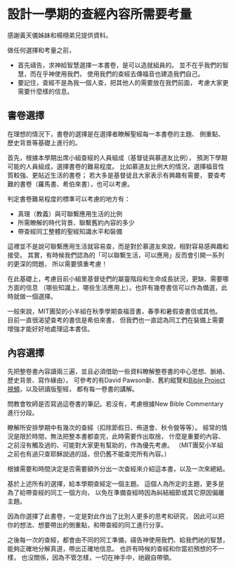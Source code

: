 # 設計一學期的查經內容所需要考量

感謝黃天儀姊妹和楊栩弟兄提供資料。

做任何選擇和考量之前，

- 首先禱告，求神給智慧選擇一本書卷，是可以造就組員的。
並不在乎我們的智慧，而在乎神使用我們，
使用我們的查經去傳福音也建造我們自己。
- 要記住，查經不是為我一個人查，把其他人的需要放在我們前面，
考慮大家更需要什麼樣的信息。

## 書卷選擇

在理想的情況下，書卷的選擇是在選擇者瞭解聖經每一本書卷的主題、
側重點、歷史背景等基礎上進行的。

首先，根據本學期出席小組查經的人員組成（基督徒與慕道友比例），
預測下學期可能的人員組成，選擇書卷的難易程度。
比如慕道友比例大的情況，選擇福音性質較強、更貼近生活的書卷；
若大多是基督徒且大家表示有興趣有需要，
要查考難的書卷（羅馬書、希伯來書），也可以考慮。

判定書卷難易程度的標準可以考慮的地方有：

- 真理（教義）與可聯繫應用生活的比例
- 所需瞭解的時代背景、聯繫舊約內容的多少
- 帶查經同工整體的聖經知識水平和裝備

這裡並不是說可聯繫應用生活就容易查，而是對於慕道友來說，相對容易感興趣和接受。
其實，有時候我們認為的「可以聯繫生活，可以應用」反而會引開一系列的更深的問題，
所以需要慎重考慮！

在此基礎上，考慮目前小組里基督徒們的屬靈階段和生命成長狀況，更缺、需要哪方面的信息
（哪些知識上，哪些生活應用上）。也許有幾卷書信可以作為備選，此時就做一個選擇。

一般來說，MIT團契的小羊組在秋季學期查福音書，春季和暑假查書信或其他。
目前一直很渴望查考的書信是希伯來書，
但我們也一直認為同工們在裝備上需要增強才能好好地處理這本書信。


## 內容選擇

先把整卷書內容讀兩三遍，並且必須借助一些資料瞭解整卷書的中心思想、脈絡、歷史背景、寫作緣由）。
可參考的有David Pawson新、舊約縱覽和[Bible Project視頻][bibleproject]，以及研讀版聖經，
都有每一卷書的講解。

[bibleproject]: https://bibleproject.com

問教會牧師是否寫過這卷書的筆記。若沒有，考慮根據New Bible Commentary進行分段。

瞭解所安排學期中有幾次的查經（扣除節假日、佈道會、秋令營等等）。
經常的情況是限於時間，無法把整本書都查完，此時需要作出取捨，
什麼是重要的內容、之前沒有觸及過的、可能對大家更有幫助的，作為優先考慮。
（MIT團契小羊組之前也有過只查耶穌說過的話，但仍舊不能查完所有內容。）

根據需要和時間決定是否需要額外分出一次查經來介紹這本書，以及一次來總結。

基於上述所有的選擇，給本學期查經定一個主題。
這個人為所定的主題，更多是為了給帶查經的同工一個方向，
以免在準備查經時因為糾結細節或其它原因偏離主題。

因為你選擇了此書卷，一定是對此作出了比別人更多的思考和研究，
因此可以把你的想法、想要帶出的側重點，和帶查經的同工進行分享。

之後每一次的查經，都會由不同的同工準備，禱告神使用我們、給我們祂的智慧，
能夠正確地分解真道，帶出正確地信息。
也許有時候的查經和你當初預想的不一樣，
也沒關係，因為不管怎樣，一切在神手中，祂親自帶領。

